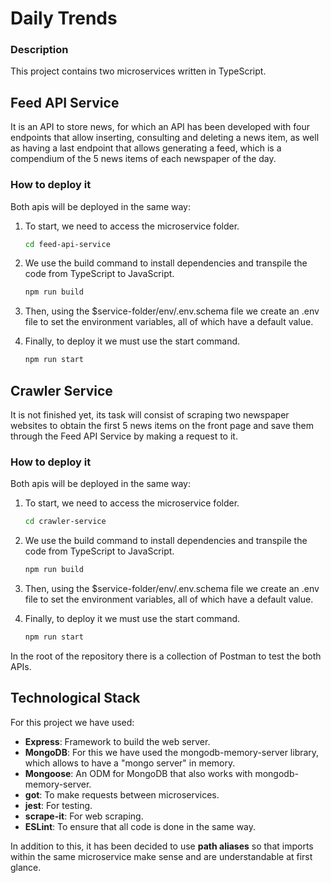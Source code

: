 # Daily Trends

### Description

This project contains two microservices written in TypeScript.

## Feed API Service

It is an API to store news, for which an API has been developed with four endpoints that allow inserting, consulting and deleting a news item, as well as having a last endpoint that allows generating a feed, which is a compendium of the 5 news items of each newspaper of the day.

### How to deploy it

Both apis will be deployed in the same way:

1. To start, we need to access the microservice folder.

    ```bash
    cd feed-api-service
    ```

2. We use the build command to install dependencies and transpile the code from TypeScript to JavaScript.

    ```bash
    npm run build
    ```
3. Then, using the $service-folder/env/.env.schema file we create an .env file to set the environment variables, all of which have a default value.

4. Finally, to deploy it we must use the start command.

    ```bash
    npm run start
    ```

## Crawler Service

It is not finished yet, its task will consist of scraping two newspaper websites to obtain the first 5 news items on the front page and save them through the Feed API Service by making a request to it.

### How to deploy it

Both apis will be deployed in the same way:

1. To start, we need to access the microservice folder.

    ```bash
    cd crawler-service
    ```

2. We use the build command to install dependencies and transpile the code from TypeScript to JavaScript.

    ```bash
    npm run build
    ```
3. Then, using the $service-folder/env/.env.schema file we create an .env file to set the environment variables, all of which have a default value.

4. Finally, to deploy it we must use the start command.

    ```bash
    npm run start
    ```

In the root of the repository there is a collection of Postman to test the both APIs.

## Technological Stack

For this project we have used:

- **Express**: Framework to build the web server.
- **MongoDB**: For this we have used the mongodb-memory-server library, which allows to have a "mongo server" in memory.
- **Mongoose**: An ODM for MongoDB that also works with mongodb-memory-server.
- **got**: To make requests between microservices.
- **jest**: For testing.
- **scrape-it**: For web scraping.
- **ESLint**: To ensure that all code is done in the same way.

In addition to this, it has been decided to use **path aliases** so that imports within the same microservice make sense and are understandable at first glance.
